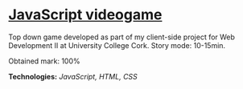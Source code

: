 # [JavaScript videogame](https://manurevelles.github.io/JavaScript_game/)
Top down game developed as part of my client-side project for Web Development II at University College Cork. Story mode: 10-15min.

Obtained mark: 100%

**Technologies:** _JavaScript, HTML, CSS_
